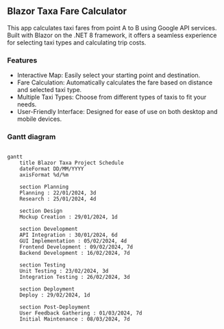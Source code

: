 ## Blazor Taxa Fare Calculator
This app calculates taxi fares from point A to B using Google API services. Built with Blazor on the .NET 8 framework, it offers a seamless experience for selecting taxi types and calculating trip costs.

### Features
* Interactive Map: Easily select your starting point and destination.
* Fare Calculation: Automatically calculates the fare based on distance and selected taxi type.
* Multiple Taxi Types: Choose from different types of taxis to fit your needs.
* User-Friendly Interface: Designed for ease of use on both desktop and mobile devices.

### Gantt diagram

```mermaid

gantt
    title Blazor Taxa Project Schedule
    dateFormat DD/MM/YYYY
    axisFormat %d/%m

    section Planning
    Planning : 22/01/2024, 3d
    Research : 25/01/2024, 4d

    section Design
    Mockup Creation : 29/01/2024, 1d

    section Development
    API Integration : 30/01/2024, 6d
    GUI Implementation : 05/02/2024, 4d
    Frontend Development : 09/02/2024, 7d
    Backend Development : 16/02/2024, 7d

    section Testing
    Unit Testing : 23/02/2024, 3d
    Integration Testing : 26/02/2024, 3d

    section Deployment
    Deploy : 29/02/2024, 1d

    section Post-Deployment
    User Feedback Gathering : 01/03/2024, 7d
    Initial Maintenance : 08/03/2024, 7d


```
